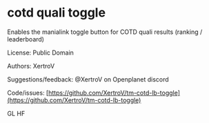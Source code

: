 # cotd quali toggle

Enables the manialink toggle button for COTD quali results (ranking / leaderboard)

License: Public Domain

Authors: XertroV

Suggestions/feedback: @XertroV on Openplanet discord

Code/issues: [https://github.com/XertroV/tm-cotd-lb-toggle](https://github.com/XertroV/tm-cotd-lb-toggle)

GL HF
